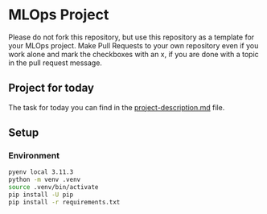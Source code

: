 # MLOps Project


Please do not fork this repository, but use this repository as a template for your MLOps project. Make Pull Requests to your own repository even if you work alone and mark the checkboxes with an x, if you are done with a topic in the pull request message.

## Project for today
The task for today you can find in the [project-description.md](project-description.md) file.


## Setup

### Environment

```bash
pyenv local 3.11.3
python -m venv .venv
source .venv/bin/activate
pip install -U pip
pip install -r requirements.txt
```